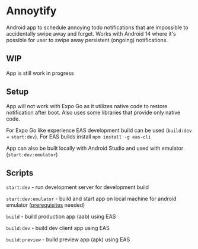 # Annoytify

Android app to schedule annoying todo notifications that are impossible to accidentally swipe away and forget.
Works with Android 14 where it's possible for user to swipe away persistent (ongoing) notifications.

## WIP
App is still work in progress

## Setup

App will not work with Expo Go as it utilizes native code to restore notification after boot. Also uses some libraries that provide only native code.

For Expo Go like experience EAS development build can be used (`build:dev` + `start:dev`). For EAS builds install `npm install -g eas-cli`

App can also be built locally with Android Studio and used with emulator (`start:dev:emulator`)


## Scripts

`start:dev` - run development server for development build

`start:dev:emulator` - build and start app on local machine for android emulator ([prerequisites](https://docs.expo.dev/guides/local-app-development/#android) needed)

`build` - build production app (aab) using EAS

`build:dev` - build dev client app using EAS

`build:preview` - build preview app (apk) using EAS